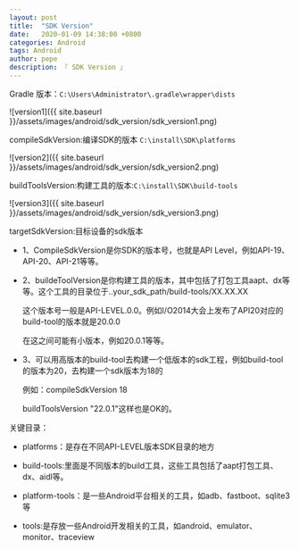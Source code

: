 ```yaml
---
layout: post
title:  "SDK Version"
date:   2020-01-09 14:38:00 +0800
categories: Android
tags: Android
author: pepe
description: 『 SDK Version 』
---
```


Gradle 版本：`C:\Users\Administrator\.gradle\wrapper\dists`

![version1]({{ site.baseurl }}/assets/images/android/sdk_version/sdk_version1.png)

compileSdkVersion:编译SDK的版本 `C:\install\SDK\platforms`

![version2]({{ site.baseurl }}/assets/images/android/sdk_version/sdk_version2.png)

buildToolsVersion:构建工具的版本:`C:\install\SDK\build-tools`

![version3]({{ site.baseurl }}/assets/images/android/sdk_version/sdk_version3.png)

targetSdkVersion:目标设备的sdk版本



* 1、CompileSdkVersion是你SDK的版本号，也就是API Level，例如API-19、API-20、API-21等等。

* 2、buildeToolVersion是你构建工具的版本，其中包括了打包工具aapt、dx等等。这个工具的目录位于..your_sdk_path/build-tools/XX.XX.XX

	这个版本号一般是API-LEVEL.0.0。例如I/O2014大会上发布了API20对应的build-tool的版本就是20.0.0

	在这之间可能有小版本，例如20.0.1等等。

* 3、可以用高版本的build-tool去构建一个低版本的sdk工程，例如build-tool的版本为20，去构建一个sdk版本为18的

	例如：compileSdkVersion 18  

	buildToolsVersion "22.0.1"这样也是OK的。

关键目录：

* platforms：是存在不同API-LEVEL版本SDK目录的地方

* build-tools:里面是不同版本的build工具，这些工具包括了aapt打包工具、dx、aidl等。

* platform-tools：是一些Android平台相关的工具，如adb、fastboot、sqlite3等

* tools:是存放一些Android开发相关的工具，如android、emulator、monitor、traceview


